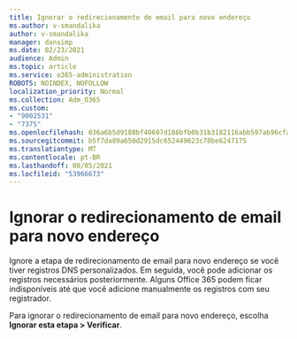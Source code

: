 ```yaml
---
title: Ignorar o redirecionamento de email para novo endereço
ms.author: v-smandalika
author: v-smandalika
manager: dansimp
ms.date: 02/23/2021
audience: Admin
ms.topic: article
ms.service: o365-administration
ROBOTS: NOINDEX, NOFOLLOW
localization_priority: Normal
ms.collection: Adm_O365
ms.custom:
- "9002531"
- "7375"
ms.openlocfilehash: 036a6b5d9188bf40607d186bfb0b31b3182116abb597ab96cfad48f9b3026936
ms.sourcegitcommit: b5f7da89a650d2915dc652449623c78be6247175
ms.translationtype: MT
ms.contentlocale: pt-BR
ms.lasthandoff: 08/05/2021
ms.locfileid: "53966673"
---
```

# <a name="skip-redirecting-email-to-new-address"></a>Ignorar o redirecionamento de email para novo endereço

Ignore a etapa de redirecionamento de email para novo endereço se você tiver registros DNS personalizados. Em seguida, você pode adicionar os registros necessários posteriormente. Alguns Office 365 podem ficar indisponíveis até que você adicione manualmente os registros com seu registrador.

Para ignorar o redirecionamento de email para novo endereço, escolha **Ignorar esta etapa > Verificar**.